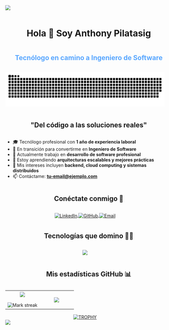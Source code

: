 <!--horizontal divider(gradiant)-->
<img src="https://user-images.githubusercontent.com/73097560/115834477-dbab4500-a447-11eb-908a-139a6edaec5c.gif">

<!--h1 without bottom border-->
<div id="user-content-toc">
  <ul align="center">
    <summary><h1 style="display: inline-block">Hola 👋 Soy Anthony Pilatasig</h1></summary>
    <summary><h2 style="display: inline-block; color: #58a6ff">Tecnólogo en camino a Ingeniero de Software</h2></summary>
  </ul>
</div>

<!--- snake -->
<div align="center">
  <img src="https://github.com/1999AZZAR/1999AZZAR/blob/readme/resources/img/grid-snake.svg" alt="snake" />
</div>

<!--h2 without bottom border-->
<div id="user-content-toc">
  <ul align="center">
    <summary><h2 style="display: inline-block">"Del código a las soluciones reales"</h2></summary>
  </ul>
</div>

<!--Intro start-->
- 🎓 Tecnólogo profesional con **1 año de experiencia laboral**
- 🚀 En transición para convertirme en **Ingeniero de Software**
- 💼 Actualmente trabajo en **desarrollo de software profesional**
- 🌱 Estoy aprendiendo **arquitecturas escalables y mejores prácticas**
- 🔭 Mis intereses incluyen **backend, cloud computing y sistemas distribuidos**
- 📫 Contáctame: **tu-email@ejemplo.com**

<!--Connect buttons-->
<div id="user-content-toc">
  <ul align="center">
    <summary><h2 style="display: inline-block">Conéctate conmigo 🤝</h2></summary>
  </ul>
</div>

<p align="center">
  <a href="https://linkedin.com/in/tu-perfil" target="blank">
    <img align="center" src="https://img.shields.io/badge/LinkedIn-0077B5?style=for-the-badge&logo=linkedin&logoColor=white" alt="LinkedIn"/>
  </a>
  <a href="https://github.com/tu-usuario" target="blank">
    <img align="center" src="https://img.shields.io/badge/GitHub-100000?style=for-the-badge&logo=github&logoColor=white" alt="GitHub"/>
  </a>
  <a href="mailto:tu-email@ejemplo.com" target="blank">
    <img align="center" src="https://img.shields.io/badge/Gmail-D14836?style=for-the-badge&logo=gmail&logoColor=white" alt="Email"/>
  </a>
</p>

<!--tech stack icons-->
<div id="user-content-toc">
  <ul align="center">
    <summary><h2 style="display: inline-block">Tecnologías que domino 👨‍💻</h2></summary>
  </ul>
</div>

<p align="center">
  <a href="https://skillicons.dev">
    <img src="https://skillicons.dev/icons?i=java,py,js,html,css,git,github,nodejs,mysql,aws,docker,linux,vscode&perline=7" />
  </a>
</p>

<!--- stats & Trophy -->
<div id="user-content-toc">
  <ul align="center">
    <summary><h2 style="display: inline-block">Mis estadísticas GitHub 📊</h2></summary>
  </ul>
</div>

<p align="center">
  <table align="center">
    <tr border="none">
      <td width="50%" align="center">
        <img align="center" src="https://github-readme-stats.vercel.app/api?username=tu-usuario&theme=dark&show_icons=true&count_private=true" />
        <br><br>
        <img title="🔥 Get streak stats for your profile at git.io/streak-stats" alt="Mark streak" src="https://github-readme-streak-stats.herokuapp.com/?user=tu-usuario&theme=dark&hide_border=false" /> 
      </td>
      <td width="50%" align="center">
        <img align="center" src="https://github-readme-stats.anuraghazra1.vercel.app/api/top-langs/?username=tu-usuario&theme=dark&hide_border=false&no-bg=true&no-frame=true&langs_count=10"/>
      </td>
    </tr>
  </table>
</p>

<div align=center>
  <a href="https://github.com/ryo-ma/github-profile-trophy">
    <img align="center" width=84% src="https://github-profile-trophy.vercel.app/?username=tu-usuario&theme=radical&row=1&column=7&margin-h=15&margin-w=5&no-bg=true" alt="TROPHY" />
  </a>
</div>

<!--horizontal divider(gradiant)-->
<img src="https://user-images.githubusercontent.com/73097560/115834477-dbab4500-a447-11eb-908a-139a6edaec5c.gif">

